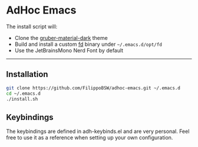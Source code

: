 # AdHoc Emacs

The install script will:
- Clone the [gruber-material-dark](https://github.com/FilippoBSW/gruber-material-dark) theme
- Build and install a custom [fd](https://github.com/FilippoBSW/fd/tree/feature/sort_by_depth) binary under `~/.emacs.d/opt/fd`
- Use the JetBrainsMono Nerd Font by default

---

## Installation

```bash
git clone https://github.com/FilippoBSW/adhoc-emacs.git ~/.emacs.d
cd ~/.emacs.d
./install.sh
```

## Keybindings

The keybindings are defined in adh-keybinds.el and are very personal. Feel free to use it as a reference when setting up your own configuration.
